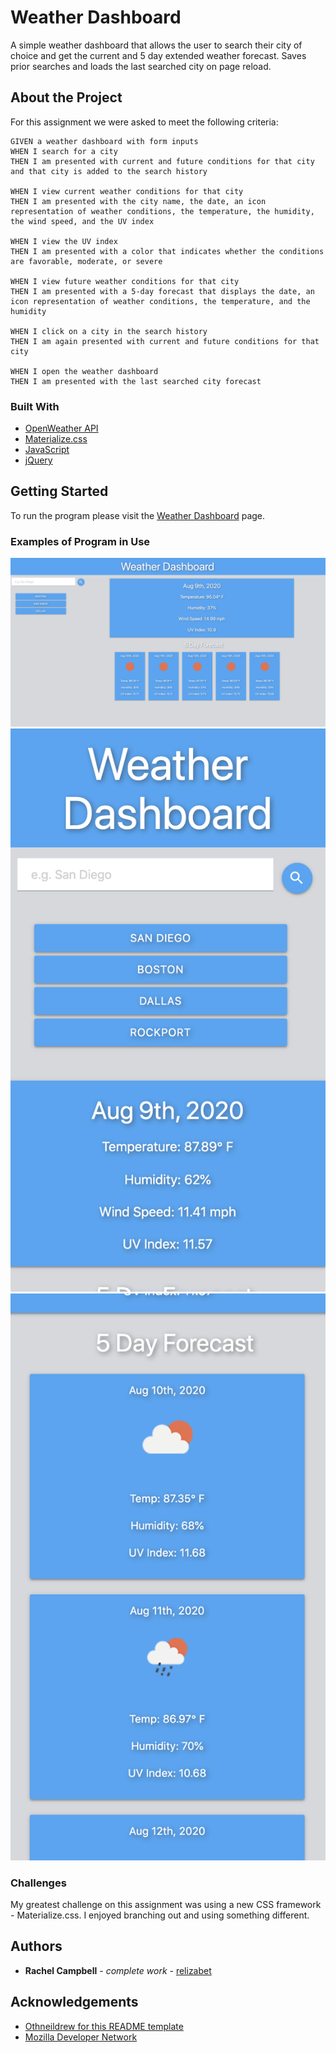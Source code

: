 # Weather Dashboard

A simple weather dashboard that allows the user to search their city of choice and get the current and 5 day extended weather forecast. Saves prior searches and loads the last searched city on page reload.

## About the Project

For this assignment we were asked to meet the following criteria:

    GIVEN a weather dashboard with form inputs
    WHEN I search for a city
    THEN I am presented with current and future conditions for that city and that city is added to the search history

    WHEN I view current weather conditions for that city
    THEN I am presented with the city name, the date, an icon representation of weather conditions, the temperature, the humidity, the wind speed, and the UV index

    WHEN I view the UV index
    THEN I am presented with a color that indicates whether the conditions are favorable, moderate, or severe

    WHEN I view future weather conditions for that city
    THEN I am presented with a 5-day forecast that displays the date, an icon representation of weather conditions, the temperature, and the humidity

    WHEN I click on a city in the search history
    THEN I am again presented with current and future conditions for that city

    WHEN I open the weather dashboard
    THEN I am presented with the last searched city forecast

### Built With

- <a href="https://openweathermap.org/api">OpenWeather API</a>
- <a href="https://materializecss.com/">Materialize.css</a>
- <a href="https://developer.mozilla.org/en-US/docs/Web/javascript">JavaScript</a>
- <a href="https://api.jquery.com/">jQuery</a>

## Getting Started

To run the program please visit the <a href="https://relizabet.github.io/Weather_Dashboard/
">Weather Dashboard</a> page.

### Examples of Program in Use

![Full Application](/Assets/full.png)
![Mobile 1](/Assets/mobile1.png)
![Mobile 2](/Assets/mobile2.png)

### Challenges

My greatest challenge on this assignment was using a new CSS framework - Materialize.css. I enjoyed branching out and using something different.

## Authors

- **Rachel Campbell** - _complete work_ - [relizabet](https://github.com/relizabet)

## Acknowledgements

- <a href="https://github.com/othneildrew/Best-README-Template">Othneildrew for this README template</a>
- <a href="https://developer.mozilla.org/en-US/">Mozilla Developer Network</a>

